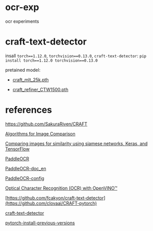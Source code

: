 # ocr-exp
ocr experiments


# craft-text-detector

insall `torch==1.12.0`, `torchvision==0.13.0`, `craft-text-detector`: `pip install torch==1.12.0 torchvision==0.13.0`

pretained model:

- [craft_mlt_25k.pth](https://drive.google.com/uc?id=1bupFXqT-VU6Jjeul13XP7yx2Sg5IHr4J)

- [craft_refiner_CTW1500.pth](https://drive.google.com/uc?id=1xcE9qpJXp4ofINwXWVhhQIh9S8Z7cuGj)

# references

https://github.com/SakuraRiven/CRAFT

[Algorithms for Image Comparison](https://www.baeldung.com/cs/image-comparison-algorithm)

[Comparing images for similarity using siamese networks, Keras, and TensorFlow](https://pyimagesearch.com/2020/12/07/comparing-images-for-similarity-using-siamese-networks-keras-and-tensorflow/)

[PaddleOCR](https://github.com/PaddlePaddle/PaddleOCR)

[PaddleOCR-doc_en](https://github.com/PaddlePaddle/PaddleOCR/tree/release/2.7/doc/doc_en)

[PaddleOCR-config](https://github.com/PaddlePaddle/PaddleOCR/blob/release/2.7/doc/doc_en/config_en.md#1-optional-parameter-list)

[Optical Character Recognition (OCR) with OpenVINO™](https://docs.openvino.ai/2023.1/notebooks/208-optical-character-recognition-with-output.html)

[https://github.com/fcakyon/craft-text-detector](https://github.com/clovaai/CRAFT-pytorch)

[craft-text-detector](https://github.com/fcakyon/craft-text-detector)

[pytorch-install-previous-versions](https://pytorch.org/get-started/previous-versions/)
